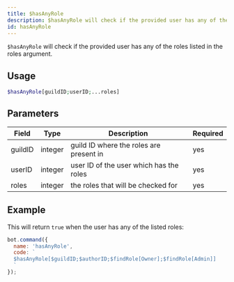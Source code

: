 ```yaml
---
title: $hasAnyRole 
description: $hasAnyRole will check if the provided user has any of the roles listed in the roles argument.
id: hasAnyRole
---
```


`$hasAnyRole` will check if the provided user has any of the roles listed in the roles argument.

## Usage

```php
$hasAnyRole[guildID;userID;...roles]
```

## Parameters 


| Field   | Type    | Description                             | Required |
| ------- | ------- | --------------------------------------- | -------- |
| guildID | integer | guild ID where the roles are present in | yes      |
| userID  | integer | user ID of the user which has the roles | yes      |
| roles   | integer | the roles that will be checked for      | yes      |


## Example

This will return `true` when the user has any of the listed roles:

```javascript
bot.command({
  name: 'hasAnyRole',
  code: `
  $hasAnyRole[$guildID;$authorID;$findRole[Owner];$findRole[Admin]]
  `
});
```
